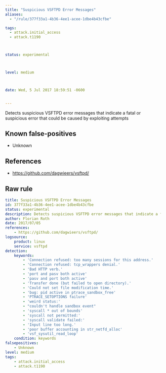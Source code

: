 ```yaml
---
title: "Suspicious VSFTPD Error Messages"
aliases:
  - "/rule/377f33a1-4b36-4ee1-acee-1dbe4b43cfbe"

tags:
  - attack.initial_access
  - attack.t1190



status: experimental



level: medium



date: Wed, 5 Jul 2017 18:59:51 -0600


---
```


Detects suspicious VSFTPD error messages that indicate a fatal or suspicious error that could be caused by exploiting attempts

<!--more-->


## Known false-positives

* Unknown



## References

* https://github.com/dagwieers/vsftpd/


## Raw rule
```yaml
title: Suspicious VSFTPD Error Messages
id: 377f33a1-4b36-4ee1-acee-1dbe4b43cfbe
status: experimental
description: Detects suspicious VSFTPD error messages that indicate a fatal or suspicious error that could be caused by exploiting attempts
author: Florian Roth
date: 2017/07/05
references:
    - https://github.com/dagwieers/vsftpd/
logsource:
    product: linux
    service: vsftpd
detection:
    keywords:
        - 'Connection refused: too many sessions for this address.'
        - 'Connection refused: tcp_wrappers denial.'
        - 'Bad HTTP verb.'
        - 'port and pasv both active'
        - 'pasv and port both active'
        - 'Transfer done (but failed to open directory).'
        - 'Could not set file modification time.'
        - 'bug: pid active in ptrace_sandbox_free'
        - 'PTRACE_SETOPTIONS failure'
        - 'weird status:'
        - "couldn't handle sandbox event"
        - 'syscall * out of bounds'
        - 'syscall not permitted:'
        - 'syscall validate failed:'
        - 'Input line too long.'
        - 'poor buffer accounting in str_netfd_alloc'
        - 'vsf_sysutil_read_loop'
    condition: keywords
falsepositives:
    - Unknown
level: medium
tags:
    - attack.initial_access
    - attack.t1190
```
